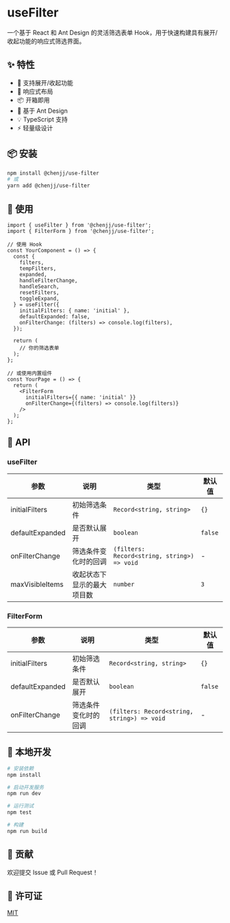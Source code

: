 # useFilter

一个基于 React 和 Ant Design 的灵活筛选表单 Hook，用于快速构建具有展开/收起功能的响应式筛选界面。

## ✨ 特性

- 🎯 支持展开/收起功能
- 🔄 响应式布局
- 📦 开箱即用
- 🎨 基于 Ant Design
- 💡 TypeScript 支持
- ⚡️ 轻量级设计

## 📦 安装

```bash
npm install @chenjj/use-filter
# 或
yarn add @chenjj/use-filter
```

## 🔨 使用

```tsx
import { useFilter } from '@chenjj/use-filter';
import { FilterForm } from '@chenjj/use-filter';

// 使用 Hook
const YourComponent = () => {
  const {
    filters,
    tempFilters,
    expanded,
    handleFilterChange,
    handleSearch,
    resetFilters,
    toggleExpand,
  } = useFilter({
    initialFilters: { name: 'initial' },
    defaultExpanded: false,
    onFilterChange: (filters) => console.log(filters),
  });

  return (
    // 你的筛选表单
  );
};

// 或使用内置组件
const YourPage = () => {
  return (
    <FilterForm 
      initialFilters={{ name: 'initial' }}
      onFilterChange={(filters) => console.log(filters)}
    />
  );
};
```

## 📖 API

### useFilter

| 参数 | 说明 | 类型 | 默认值 |
| --- | --- | --- | --- |
| initialFilters | 初始筛选条件 | `Record<string, string>` | `{}` |
| defaultExpanded | 是否默认展开 | `boolean` | `false` |
| onFilterChange | 筛选条件变化时的回调 | `(filters: Record<string, string>) => void` | - |
| maxVisibleItems | 收起状态下显示的最大项目数 | `number` | `3` |

### FilterForm

| 参数 | 说明 | 类型 | 默认值 |
| --- | --- | --- | --- |
| initialFilters | 初始筛选条件 | `Record<string, string>` | `{}` |
| defaultExpanded | 是否默认展开 | `boolean` | `false` |
| onFilterChange | 筛选条件变化时的回调 | `(filters: Record<string, string>) => void` | - |

## 🔧 本地开发

```bash
# 安装依赖
npm install

# 启动开发服务
npm run dev

# 运行测试
npm test

# 构建
npm run build
```

## 🤝 贡献

欢迎提交 Issue 或 Pull Request！

## 📄 许可证

[MIT](./LICENSE)
